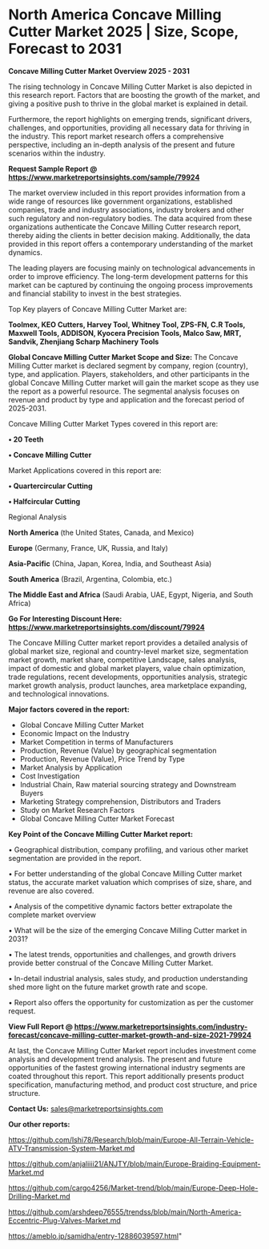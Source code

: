 # North America Concave Milling Cutter Market 2025 | Size, Scope, Forecast to 2031

<Strong> Concave Milling Cutter Market Overview 2025 - 2031</strong>

The rising technology in Concave Milling Cutter Market is also depicted in this research report. Factors that are boosting the growth of the market, and giving a positive push to thrive in the global market is explained in detail.

Furthermore, the report highlights on emerging trends, significant drivers, challenges, and opportunities, providing all necessary data for thriving in the industry. This report market research offers a comprehensive perspective, including an in-depth analysis of the present and future scenarios within the industry.

<strong>Request Sample Report @ <a href=https://www.marketreportsinsights.com/sample/79924>https://www.marketreportsinsights.com/sample/79924</a></strong>

The market overview included in this report provides information from a wide range of resources like government organizations, established companies, trade and industry associations, industry brokers and other such regulatory and non-regulatory bodies. The data acquired from these organizations authenticate the Concave Milling Cutter research report, thereby aiding the clients in better decision making. Additionally, the data provided in this report offers a contemporary understanding of the market dynamics.

The leading players are focusing mainly on technological advancements in order to improve efficiency. The long-term development patterns for this market can be captured by continuing the ongoing process improvements and financial stability to invest in the best strategies.

Top Key players of Concave Milling Cutter Market are:

<strong>Toolmex, KEO Cutters, Harvey Tool, Whitney Tool, ZPS-FN, C.R Tools, Maxwell Tools, ADDISON, Kyocera Precision Tools, Malco Saw, MRT, Sandvik, Zhenjiang Scharp Machinery Tools</strong>

<strong><b>Global Concave Milling Cutter Market Scope and Size:</b></strong>
The Concave Milling Cutter market is declared segment by company, region (country), type, and application. Players, stakeholders, and other participants in the global Concave Milling Cutter market will gain the market scope as they use the report as a powerful resource. The segmental analysis focuses on revenue and product by type and application and the forecast period of 2025-2031.

Concave Milling Cutter Market Types covered in this report are:

<strong>• 20 Teeth

• Concave Milling Cutter</strong>

Market Applications covered in this report are:

<strong>• Quartercircular Cutting

• Halfcircular Cutting</strong> 

Regional Analysis

<strong>North America</strong> (the United States, Canada, and Mexico)

<strong>Europe</strong> (Germany, France, UK, Russia, and Italy)

<strong>Asia-Pacific</strong> (China, Japan, Korea, India, and Southeast Asia)

<strong>South America</strong> (Brazil, Argentina, Colombia, etc.)

<strong>The Middle East and Africa</strong> (Saudi Arabia, UAE, Egypt, Nigeria, and South Africa)

<strong>Go For Interesting Discount Here: <a href=https://www.marketreportsinsights.com/discount/79924>https://www.marketreportsinsights.com/discount/79924</a></strong>

The Concave Milling Cutter market report provides a detailed analysis of global market size, regional and country-level market size, segmentation market growth, market share, competitive Landscape, sales analysis, impact of domestic and global market players, value chain optimization, trade regulations, recent developments, opportunities analysis, strategic market growth analysis, product launches, area marketplace expanding, and technological innovations.

<strong><b>Major factors covered in the report:</b></strong>
<ul>
  <li>Global Concave Milling Cutter Market </li>
  <li>Economic Impact on the Industry</li>
  <li>Market Competition in terms of Manufacturers</li>
  <li>Production, Revenue (Value) by geographical segmentation</li>
  <li>Production, Revenue (Value), Price Trend by Type</li>
  <li>Market Analysis by Application</li>
  <li>Cost Investigation</li>
  <li>Industrial Chain, Raw material sourcing strategy and Downstream Buyers</li>
  <li>Marketing Strategy comprehension, Distributors and Traders</li>
  <li>Study on Market Research Factors</li>
  <li>Global Concave Milling Cutter Market Forecast</li>
</ul>

<strong><b>Key Point of the Concave Milling Cutter Market report:</b></strong>

• Geographical distribution, company profiling, and various other market segmentation are provided in the report.

• For better understanding of the global Concave Milling Cutter market status, the accurate market valuation which comprises of size, share, and revenue are also covered.

• Analysis of the competitive dynamic factors better extrapolate the complete market overview

• What will be the size of the emerging Concave Milling Cutter market in 2031?

• The latest trends, opportunities and challenges, and growth drivers provide better construal of the Concave Milling Cutter Market.

• In-detail industrial analysis, sales study, and production understanding shed more light on the future market growth rate and scope.

• Report also offers the opportunity for customization as per the customer request.

<strong><b>View Full Report @ <a href=https://www.marketreportsinsights.com/industry-forecast/concave-milling-cutter-market-growth-and-size-2021-79924>https://www.marketreportsinsights.com/industry-forecast/concave-milling-cutter-market-growth-and-size-2021-79924</a></b></strong>


At last, the Concave Milling Cutter Market report includes investment come analysis and development trend analysis. The present and future opportunities of the fastest growing international industry segments are coated throughout this report. This report additionally presents product specification, manufacturing method, and product cost structure, and price structure.

<strong>Contact Us:</strong>
sales@marketreportsinsights.com

<strong>Our other reports:</strong>

<a href=https://github.com/Ishi78/Research/blob/main/Europe-All-Terrain-Vehicle-ATV-Transmission-System-Market.md>https://github.com/Ishi78/Research/blob/main/Europe-All-Terrain-Vehicle-ATV-Transmission-System-Market.md</a>

<a href=https://github.com/anjaliiii21/ANJTY/blob/main/Europe-Braiding-Equipment-Market.md>https://github.com/anjaliiii21/ANJTY/blob/main/Europe-Braiding-Equipment-Market.md</a>

<a href=https://github.com/cargo4256/Market-trend/blob/main/Europe-Deep-Hole-Drilling-Market.md>https://github.com/cargo4256/Market-trend/blob/main/Europe-Deep-Hole-Drilling-Market.md</a>

<a href=https://github.com/arshdeep76555/trendss/blob/main/North-America-Eccentric-Plug-Valves-Market.md>https://github.com/arshdeep76555/trendss/blob/main/North-America-Eccentric-Plug-Valves-Market.md</a>

<a href=https://ameblo.jp/samidha/entry-12886039597.html>https://ameblo.jp/samidha/entry-12886039597.html</a>"
